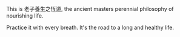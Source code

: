 This is 老子養生之恆道,
the ancient masters perennial philosophy of nourishing life.

Practice it with every breath.
It's the road to a long and healthy life.
